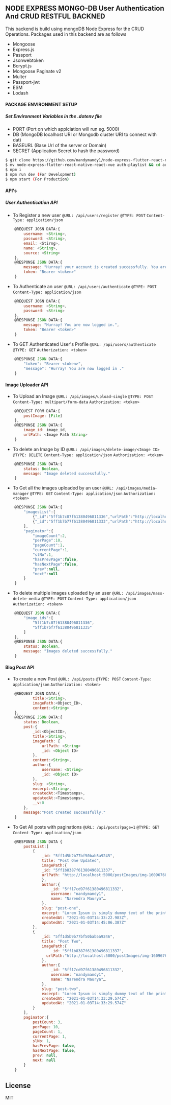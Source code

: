 ## NODE EXPRESS MONGO-DB User Authentication And CRUD RESTFUL BACKNED

This backend is build using mongoDB Node Express for the CRUD Operations. Packages used in this backend are as follows

  - Mongoose
  - Express.js
  - Passport
  - Jsonwebtoken
  - Bcrypt.js
  - Mongoose Paginate v2
  - Multer
  - Passport-jwt
  - ESM
  - Lodash

#### PACKAGE ENVIRONMENT SETUP

##### Set Environment Variables in the .dotenv file
- PORT (Port on which applciation will run eg. 5000)
- DB (MongoDB localhost URI or Mongodb cluster URI to connect with dat)
- BASEURL (Base Url of the server or Domain)
- SECRET (Application Secret to hash the password)

```sh
$ git clone https://github.com/nandymandy1/node-express-flutter-react-native-react-vue.git
$ mv node-express-flutter-react-native-react-vue auth-playlist && cd auth-playlist && cd server
$ npm i
$ npm run dev (For Development)
$ npm start (For Production)
```

#### API's

##### User Authentication API

- To Register a new user
`@URL: /api/users/register`
`@TYPE: POST`
`Content-Type: application/json`
```javascript
    @REQUEST JOSN DATA:{ 
        username: <String>, 
        password: <String>, 
        email: <Stirng>,
        name: <String>,
        source: <String>
    },
    @RESPONSE JSON DATA:{
        message: "Hurray! your account is created successfully. You are now ready to go.",
        token: "Bearer <token>"
    }
```

- To Authenticate an user
`@URL: /api/users/authenticate`
`@TYPE: POST`
`Content-Type: application/json`
```javascript
    @REQUEST JOSN DATA:{ 
        username: <String>, 
        password: <String>
    },
    @RESPONSE JSON DATA:{
        message: "Hurray! You are now logged in.",
        token: "Bearer <token>"
    }
```

- To GET Authenticated User's Profile
`@URL: /api/users/authenticate`
`@TYPE: GET`
`Authorization: <token>`
```javascript
    @RESPONSE JSON DATA:{
        "token": "Bearer <token>",
        "message": "Hurray! You are now logged in ."
    }
```

#### Image Uploader API

- To Upload an Image
`@URL: /api/images/upload-single`
`@TYPE: POST`
`Content-Type: multipart/form-data`
`Authorization: <token>`
```javascript
    @REQUEST FORM DATA:{ 
        postImage: [File]
    },
    @RESPONSE JSON DATA:{
        image_id: image_id, 
        urlPath: <Image Path String>
    }
```

- To delete an Image by ID
`@URL: /api/images/delete-image/<Image ID>`
`@TYPE: DELETE`
`Content-Type: application/json`
`Authorization: <token>`
```javascript
    @RESPONSE JSON DATA:{
        status: Boolean, 
        message: "Image deleted successfully."
    }
```

- To Get all the images uploaded by an user
`@URL: /api/images/media-manager`
`@TYPE: GET`
`Content-Type: application/json`
`Authorization: <token>`
```javascript
    @RESPONSE JSON DATA:{
        "imagesList":[
            {"_id":"5ff1b7c07f61380496811336","urlPath":"http://localhost:5000/postImages/img-1609676736697.png"},
            {"_id":"5ff1b7b77f61380496811333","urlPath":"http://localhost:5000/postImages/img-1609676727088.png"}
        ],
        "paginator":{
            "imageCount":2,
            "perPage":10,
            "pageCount":1,
            "currentPage":1,
            "slNo":1,
            "hasPrevPage":false,
            "hasNextPage":false,
            "prev":null,
            "next":null
        }
    }
```

- To delete multiple images uploaded by an user
`@URL: /api/images/mass-delete-media`
`@TYPE: POST`
`Content-Type: application/json`
`Authorization: <token>`
```javascript
    @REQUEST JSON DATA:{
        "image_ids":[
            "5ff1b7c07f61380496811336",
            "5ff1b7bf7f61380496811335"
        ]
    },
    @RESPONSE JSON DATA:{
        status: Boolean, 
        message: "Images deleted successfully."
    }
```

#### Blog Post API

- To create a new Post
`@URL: /api/posts`
`@TYPE: POST`
`Content-Type: application/json`
`Authorization: <token>`
```javascript
    @REQUEST JOSN DATA:{ 
            title:<String>,
            imagePath:<Object_ID>,
            content:<String>
    },
    @RESPONSE JSON DATA:{
        status: Boolean,
        post:{
            _id:<ObjectID>,
            title:<String>,
            imagePath: {
                urlPath: <String>
                _id: <Object ID>
            },
            content:<String>,
            author:{
                username: <String>
                _id: <Object ID>
            },
            slug: <String>,
            excerpt:<String>,
            createdAt:<Timestamps>,
            updatedAt:<Timestamps>,
            __v:0
        },
        message:"Post created successfully."
    }
```

- To Get All posts with paginations
`@URL: /api/posts?page=1`
`@TYPE: GET`
`Content-Type: application/json`
```javascript
    @RESPONSE JSON DATA {
        postsList:[
            {
                _id: "5ff1d5b2b77bf50bab5a9245",
                title: "Post One Updated",
                imagePath:{
                _id: "5ff1b8387f61380496811337", 
                urlPath: "http://localhost:5000/postImages/img-1609676856870.png"…
                },
                author:{
                    _id: "5ff17cd97f61380496811332", 
                    username: "nandymandy1", 
                    name: "Narendra Maurya"…
                },
                slug: "post-one",
                excerpt: "Lorem Ipsum is simply dummy text of the printing and typesetting industry. ",
                createdAt: "2021-01-03T14:33:22.983Z",
                updatedAt: "2021-01-03T14:45:06.387Z"
            },
            {
                _id: "5ff1d5b9b77bf50bab5a9246",
                title: "Post Two",
                imagePath:{
                    _id: "5ff1b8387f61380496811337", 
                  urlPath:"http://localhost:5000/postImages/img-1609676856870.png"
                },
                author:{
                    _id: "5ff17cd97f61380496811332", 
                    username: "nandymandy1", 
                    name: "Narendra Maurya"…
                },
                slug: "post-two",
                excerpt: "Lorem Ipsum is simply dummy text of the printing and typesetting industry. ",
                createdAt: "2021-01-03T14:33:29.574Z",
                updatedAt: "2021-01-03T14:33:29.574Z"
            }
        ],
        paginator:{
            postCount: 3,
            perPage: 10,
            pageCount: 1,
            currentPage: 1,
            slNo: 1,
            hasPrevPage: false,
            hasNextPage: false,
            prev: null,
            next: null
        }
    }
```

License
----

MIT
